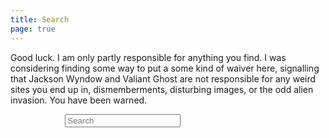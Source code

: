```yaml
---
title: Search
page: true
---
```


<p>Good luck. I am only partly responsible for anything you find. I was considering finding some way to put a some kind of waiver here, signalling that Jackson Wyndow and Valiant Ghost are not responsible for any weird sites you end up in, dismemberments, disturbing images, or the odd alien invasion. You have been warned.</p>
<center>
<form class="search" method="get" id="search" action="http://duckduckgo.com/">
   <input type="hidden" name="sites" value="valiantghost.com"/>
   <input type="hidden" name="ka" value="p"/>
   <input type="hidden" name="k7" value="#f9f9f9"/>
   <input type="hidden" name="kj" value="#3f3f3f"/>
   <input type="hidden" name="ky" value="#f9f9f9"/>
   <input type="hidden" name="kx" value="p"/>
   <input type="hidden" name="kt" value="p"/>
   <input type="text" name="q" maxlength="255" placeholder="Search"/>
   <input type="submit" value="DuckDuckGo Search" style="visibility: hidden;" />
</form>
</center>